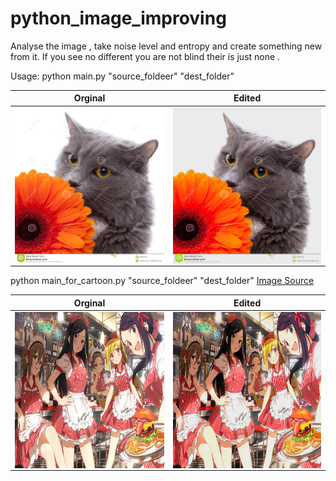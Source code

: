 # python_image_improving
Analyse the image , take noise level and entropy and create something new from it.
If you see no different you are not blind their is just none . 


Usage:
python main.py "source_foldeer" "dest_folder" 

Orginal                   |  Edited
:-------------------------:|:-------------------------:
<a href="url"><img src="https://raw.githubusercontent.com/Wiffzack/python_image_improving/main/normal.jpg?raw=true" align="left" height="250" width="350" ></a>  |  <a href="url"><img src="https://raw.githubusercontent.com/Wiffzack/python_image_improving/main/32.jpg?raw=true" align="left" height="250" width="350" ></a>
      

python main_for_cartoon.py  "source_foldeer" "dest_folder" 
<a href="https://www.pixiv.net/en/artworks/68034282">Image Source</a>

Orginal                   |  Edited
:-------------------------:|:-------------------------:
<a href="url"><img src="https://github.com/Wiffzack/python_image_improving/blob/main/img/68034282_p0.jpg?raw=true" align="left" height="250" width="350" ></a>  |  <a href="url"><img src="https://github.com/Wiffzack/python_image_improving/blob/main/img/16.jpg?raw=true" align="left" height="250" width="350" ></a>



